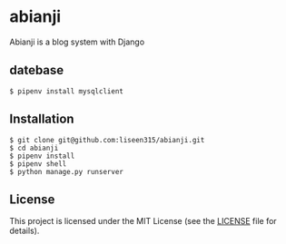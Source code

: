 # abianji
Abianji is a blog system with Django

## datebase

```
$ pipenv install mysqlclient
```

## Installation
```
$ git clone git@github.com:liseen315/abianji.git
$ cd abianji
$ pipenv install
$ pipenv shell
$ python manage.py runserver 
```

## License

This project is licensed under the MIT License (see the
[LICENSE](LICENSE) file for details).